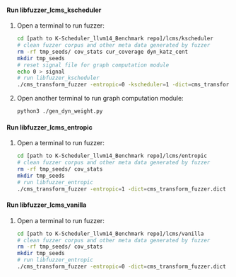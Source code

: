 #### Run libfuzzer_lcms_kscheduler
1. Open a terminal to run fuzzer:
    ```sh
    cd [path to K-Scheduler_llvm14_Benchmark repo]/lcms/kscheduler 
    # clean fuzzer corpus and other meta data generated by fuzzer
    rm -rf tmp_seeds/ cov_stats cur_coverage dyn_katz_cent 
    mkdir tmp_seeds
    # reset signal file for graph computation module
    echo 0 > signal
    # run libfuzzer_kscheduler
    ./cms_transform_fuzzer -entropic=0 -kscheduler=1 -dict=cms_transform_fuzzer.dict ./tmp_seeds/ seeds/
    ```
2. Open another terminal to run graph computation module:
    ```sh
    python3 ./gen_dyn_weight.py
    ```

#### Run libfuzzer_lcms_entropic
1. Open a terminal to run fuzzer:
    ```sh
    cd [path to K-Scheduler_llvm14_Benchmark repo]/lcms/entropic 
    # clean fuzzer corpus and other meta data generated by fuzzer
    rm -rf tmp_seeds/ cov_stats  
    mkdir tmp_seeds
    # run libfuzzer_entropic
    ./cms_transform_fuzzer -entropic=1 -dict=cms_transform_fuzzer.dict ./tmp_seeds/ seeds/
    ```

#### Run libfuzzer_lcms_vanilla
1. Open a terminal to run fuzzer:
    ```sh
    cd [path to K-Scheduler_llvm14_Benchmark repo]/lcms/vanilla 
    # clean fuzzer corpus and other meta data generated by fuzzer
    rm -rf tmp_seeds/ cov_stats  
    mkdir tmp_seeds
    # run libfuzzer_entropic
    ./cms_transform_fuzzer -entropic=0 -dict=cms_transform_fuzzer.dict ./tmp_seeds/ seeds/
    ```
